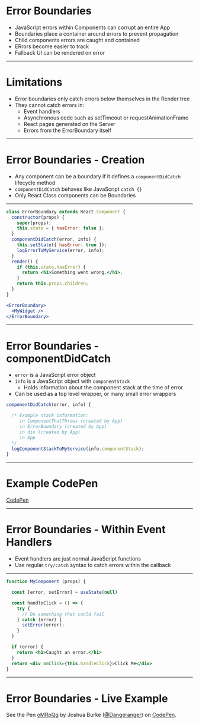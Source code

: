 # Error Boundaries

* JavaScript errors within Components can corrupt an entire App
* Boundaries place a container around errors to prevent propagation
* Child components errors are caught and contained
* ERrors become easier to track
* Fallback UI can be rendered on error

---

# Limitations

* Error boundaries only catch errors below themselves in the Render tree
* They cannot catch errors in:
  * Event handlers
  * Asynchronous code such as setTimeout or requestAnimationFrame
  * React pages generated on the Server
  * Errors from the ErrorBoundary itself

---

# Error Boundaries - Creation

* Any component can be a boundary if it defines a `componentDidCatch` lifecycle method
* `componentDidCatch` behaves like JavaScript `catch {}`
* Only React Class components can be Boundaries

---

```jsx
class ErrorBoundary extends React.Component {
  constructor(props) {
    super(props);
    this.state = { hasError: false };
  }
  componentDidCatch(error, info) {
    this.setState({ hasError: true });
    logErrorToMyService(error, info);
  }
  render() {
    if (this.state.hasError) {
      return <h1>Something went wrong.</h1>;
    }
    return this.props.children;
  }
}
```

```jsx
<ErrorBoundary>
  <MyWidget />
</ErrorBoundary>
```

---

# Error Boundaries - componentDidCatch

* `error` is a JavaScript error object
* `info` is a JavaScript object with `componentStack`
  * Holds information about the component stack at the time of error
* Can be used as a top level wrapper, or many small error wrappers

```jsx
componentDidCatch(error, info) {

  /* Example stack information:
     in ComponentThatThrows (created by App)
     in ErrorBoundary (created by App)
     in div (created by App)
     in App
  */
  logComponentStackToMyService(info.componentStack);
}
```

---

# Example CodePen

[CodePen](https://codepen.io/Dangeranger/pen/oMRpQg?editors=0010)

---

# Error Boundaries - Within Event Handlers

* Event handlers are just normal JavaScript functions
* Use regular `try/catch` syntax to catch errors within the callback

---

```jsx
function MyComponent (props) {

  const [error, setError] = useState(null)

  const handleClick = () => {
    try {
      // Do something that could fail
    } catch (error) {
      setError(error);
    }
  }

  if (error) {
    return <h1>Caught an error.</h1>
  }
  return <div onClick={this.handleClick}>Click Me</div>
}
```

---

# Error Boundaries - Live Example

<p data-height="500" data-theme-id="light" data-slug-hash="oMRpQg" data-default-tab="js,result" data-user="Dangeranger" data-pen-title="oMRpQg" class="codepen">See the Pen <a href="https://codepen.io/Dangeranger/pen/oMRpQg/">oMRpQg</a> by Joshua Burke (<a href="https://codepen.io/Dangeranger">@Dangeranger</a>) on <a href="https://codepen.io">CodePen</a>.</p>
<script async src="https://static.codepen.io/assets/embed/ei.js"></script>
